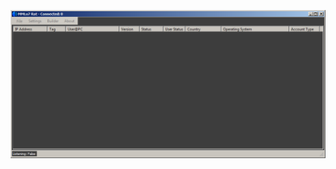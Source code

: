 ![Screenshot](https://raw.githubusercontent.com/Cryakl/Ultimate-RAT-Collection/refs/heads/main/XRat/Mods/MMLo7%20Rat/Screenshot.png)

